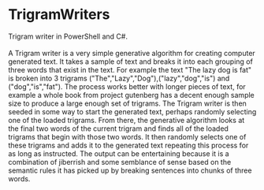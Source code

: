 # TrigramWriters

Trigram writer in PowerShell and C#.
<br><br>
A Trigram writer is a very simple generative algorithm for creating computer generated text. It takes a sample of text and breaks it into each grouping of three words that exist in the text. For example the text "The lazy dog is fat" is broken into 3 trigrams ("The","Lazy","Dog"),("lazy","dog","is") and ("dog","is","fat"). The process works better with longer pieces of text, for example a whole book from project gutenberg has a decent enough sample size to produce a large enough set of trigrams. The Trigram writer is then seeded in some way to start the generated text, perhaps randomly selecting one of the loaded trigrams. From there, the generative algorithm looks at the final two words of the current trigram and finds all of the loaded trigrams that begin with those two words. It then randomly selects one of these trigrams and adds it to the generated text repeating this process for as long as instructed. The output can be entertaining because it is a combination of jiberrish and some semblance of sense based on the semantic rules it has picked up by breaking sentences into chunks of three words.
